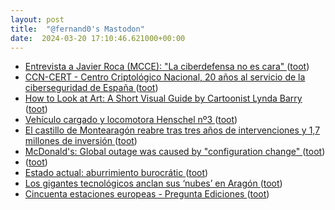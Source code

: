 ```yaml
---
layout: post
title:  "@fernand0's Mastodon"
date:  2024-03-20 17:10:46.621000+00:00
---
```

*  [Entrevista a Javier Roca (MCCE): "La ciberdefensa no es cara" ](https://www.redseguridad.com/entrevistas/javier-roca-mcce-la-ciberdefensa-no-es-cara-lo-caro-es-no-tenerla_20240311.htm) ([toot](https://mastodon.social/@fernand0/112129123720869635))
*  [CCN-CERT - Centro Criptológico Nacional, 20 años al servicio de la ciberseguridad de España ](https://www.ccn-cert.cni.es/es/seguridad-al-dia/actualidad-ccn/12918-centro-criptologico-nacional-20-anos-al-servicio-de-la-ciberseguridad-de-espana.htm) ([toot](https://mastodon.social/@fernand0/112129048309101924))
*  [How to Look at Art: A Short Visual Guide by Cartoonist Lynda Barry  ](https://www.openculture.com/2016/06/how-to-look-at-art-a-short-visual-guide-by-cartoonist-lynda-barry.html) ([toot](https://mastodon.social/@fernand0/112128749850962918))
*  [Vehículo cargado y locomotora Henschel nº3 ](https://www.flickr.com/photos/fernand0/53564703876) ([toot](https://mastodon.social/@fernand0/112128682984889998))
*  [El castillo de Montearagón reabre tras tres años de intervenciones y 1,7 millones de inversión  ](https://www.diariodelaltoaragon.es/noticias/huesca/2024/03/16/el-castillo-de-montearagon-reabre-tras-tres-anos-de-intervenciones-y-1-7-millones-de-inversion-1719187-daa.html) ([toot](https://mastodon.social/@fernand0/112127911917762988))
*  [McDonald's: Global outage was caused by "configuration change" ](https://www.bleepingcomputer.com/news/technology/mcdonalds-global-outage-was-caused-by-configuration-change) ([toot](https://mastodon.social/@fernand0/112127870550601629))
*  [ ](https://mastodon.la/@AmbrosTheGreat) ([toot](https://mastodon.social/@fernand0/112127703357950589))
*  [Estado actual: aburrimiento burocrátic ](https://mastodon.social/@fernand0/112127679406678041) ([toot](https://mastodon.social/@fernand0/112127679406678041))
*  [Los gigantes tecnológicos anclan sus ‘nubes’ en Aragón ](https://www.elperiodicodearagon.com/aragon/2024/03/17/gigantes-tecnologicos-anclan-nubes-aragon-99571158.htm) ([toot](https://mastodon.social/@fernand0/112127540391649079))
*  [Cincuenta estaciones europeas - Pregunta Ediciones  ](https://preguntaediciones.com/libro/cincuenta-estaciones-europeas/) ([toot](https://mastodon.social/@fernand0/112127292390685600))
